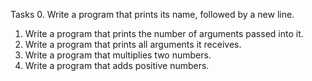 Tasks
0. Write a program that prints its name, followed by a new line.
1.  Write a program that prints the number of arguments passed into it.
2. Write a program that prints all arguments it receives.
3. Write a program that multiplies two numbers.
4. Write a program that adds positive numbers.

